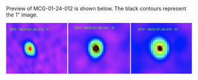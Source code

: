 Preview of MCG-01-24-012 is shown below. The black contours represent the 1" image. 

![MCG-01-24-012](MCG-01-24-012.png "MCG-01-24-012")
